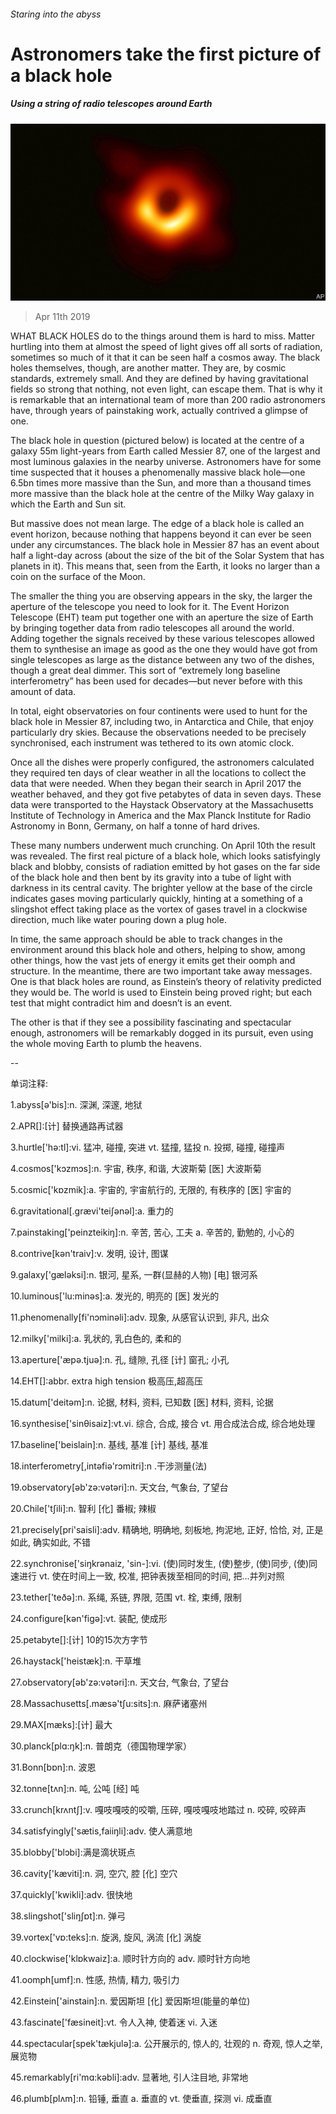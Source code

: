 ###### Staring into the abyss

# Astronomers take the first picture of a black hole 

##### Using a string of radio telescopes around Earth 

![image](images/20190413_STP003_1.jpg) 

> Apr 11th 2019 

WHAT BLACK HOLES do to the things around them is hard to miss. Matter hurtling into them at almost the speed of light gives off all sorts of radiation, sometimes so much of it that it can be seen half a cosmos away. The black holes themselves, though, are another matter. They are, by cosmic standards, extremely small. And they are defined by having gravitational fields so strong that nothing, not even light, can escape them. That is why it is remarkable that an international team of more than 200 radio astronomers have, through years of painstaking work, actually contrived a glimpse of one. 

The black hole in question (pictured below) is located at the centre of a galaxy 55m light-years from Earth called Messier 87, one of the largest and most luminous galaxies in the nearby universe. Astronomers have for some time suspected that it houses a phenomenally massive black hole—one 6.5bn times more massive than the Sun, and more than a thousand times more massive than the black hole at the centre of the Milky Way galaxy in which the Earth and Sun sit. 

But massive does not mean large. The edge of a black hole is called an event horizon, because nothing that happens beyond it can ever be seen under any circumstances. The black hole in Messier 87 has an event about half a light-day across (about the size of the bit of the Solar System that has planets in it). This means that, seen from the Earth, it looks no larger than a coin on the surface of the Moon. 

The smaller the thing you are observing appears in the sky, the larger the aperture of the telescope you need to look for it. The Event Horizon Telescope (EHT) team put together one with an aperture the size of Earth by bringing together data from radio telescopes all around the world. Adding together the signals received by these various telescopes allowed them to synthesise an image as good as the one they would have got from single telescopes as large as the distance between any two of the dishes, though a great deal dimmer. This sort of “extremely long baseline interferometry” has been used for decades—but never before with this amount of data. 

In total, eight observatories on four continents were used to hunt for the black hole in Messier 87, including two, in Antarctica and Chile, that enjoy particularly dry skies. Because the observations needed to be precisely synchronised, each instrument was tethered to its own atomic clock. 

Once all the dishes were properly configured, the astronomers calculated they required ten days of clear weather in all the locations to collect the data that were needed. When they began their search in April 2017 the weather behaved, and they got five petabytes of data in seven days. These data were transported to the Haystack Observatory at the Massachusetts Institute of Technology in America and the Max Planck Institute for Radio Astronomy in Bonn, Germany, on half a tonne of hard drives. 

These many numbers underwent much crunching. On April 10th the result was revealed. The first real picture of a black hole, which looks satisfyingly black and blobby, consists of radiation emitted by hot gases on the far side of the black hole and then bent by its gravity into a tube of light with darkness in its central cavity. The brighter yellow at the base of the circle indicates gases moving particularly quickly, hinting at a something of a slingshot effect taking place as the vortex of gases travel in a clockwise direction, much like water pouring down a plug hole. 

In time, the same approach should be able to track changes in the environment around this black hole and others, helping to show, among other things, how the vast jets of energy it emits get their oomph and structure. In the meantime, there are two important take away messages. One is that black holes are round, as Einstein’s theory of relativity predicted they would be. The world is used to Einstein being proved right; but each test that might contradict him and doesn’t is an event. 

The other is that if they see a possibility fascinating and spectacular enough, astronomers will be remarkably dogged in its pursuit, even using the whole moving Earth to plumb the heavens. 

-- 

 单词注释:

1.abyss[ә'bis]:n. 深渊, 深邃, 地狱 

2.APR[]:[计] 替换通路再试器 

3.hurtle['hә:tl]:vi. 猛冲, 碰撞, 突进 vt. 猛撞, 猛投 n. 投掷, 碰撞, 碰撞声 

4.cosmos['kɔzmɔs]:n. 宇宙, 秩序, 和谐, 大波斯菊 [医] 大波斯菊 

5.cosmic['kɒzmik]:a. 宇宙的, 宇宙航行的, 无限的, 有秩序的 [医] 宇宙的 

6.gravitational[.grævi'teiʃәnәl]:a. 重力的 

7.painstaking['peinzteikiŋ]:n. 辛苦, 苦心, 工夫 a. 辛苦的, 勤勉的, 小心的 

8.contrive[kәn'traiv]:v. 发明, 设计, 图谋 

9.galaxy['gælәksi]:n. 银河, 星系, 一群(显赫的人物) [电] 银河系 

10.luminous['lu:minәs]:a. 发光的, 明亮的 [医] 发光的 

11.phenomenally[fi'nɔminәli]:adv. 现象, 从感官认识到, 非凡, 出众 

12.milky['milki]:a. 乳状的, 乳白色的, 柔和的 

13.aperture['æpә.tjuә]:n. 孔, 缝隙, 孔径 [计] 窗孔; 小孔 

14.EHT[]:abbr. extra high tension 极高压,超高压 

15.datum['deitәm]:n. 论据, 材料, 资料, 已知数 [医] 材料, 资料, 论据 

16.synthesise['sinθisaiz]:vt.vi. 综合, 合成, 接合 vt. 用合成法合成, 综合地处理 

17.baseline['beislain]:n. 基线, 基准 [计] 基线, 基准 

18.interferometry[,intәfiә'rɔmitri]:n .干涉测量(法) 

19.observatory[әb'zә:vәtәri]:n. 天文台, 气象台, 了望台 

20.Chile['tʃili]:n. 智利 [化] 番椒; 辣椒 

21.precisely[pri'saisli]:adv. 精确地, 明确地, 刻板地, 拘泥地, 正好, 恰恰, 对, 正是如此, 确实如此, 不错 

22.synchronise['siŋkrәnaiz, 'sin-]:vi. (使)同时发生, (使)整步, (使)同步, (使)同速进行 vt. 使在时间上一致, 校准, 把钟表拨至相同的时间, 把...并列对照 

23.tether['teðә]:n. 系绳, 系链, 界限, 范围 vt. 栓, 束缚, 限制 

24.configure[kәn'figә]:vt. 装配, 使成形 

25.petabyte[]:[计] 10的15次方字节 

26.haystack['heistæk]:n. 干草堆 

27.observatory[әb'zә:vәtәri]:n. 天文台, 气象台, 了望台 

28.Massachusetts[.mæsә'tʃu:sits]:n. 麻萨诸塞州 

29.MAX[mæks]:[计] 最大 

30.planck[plɑ:ŋk]:n. 普朗克（德国物理学家） 

31.Bonn[bɒn]:n. 波恩 

32.tonne[tʌn]:n. 吨, 公吨 [经] 吨 

33.crunch[krʌntʃ]:v. 嘎吱嘎吱的咬嚼, 压碎, 嘎吱嘎吱地踏过 n. 咬碎, 咬碎声 

34.satisfyingly['sætis,faiiŋli]:adv. 使人满意地 

35.blobby['blɔbi]:满是滴状斑点 

36.cavity['kæviti]:n. 洞, 空穴, 腔 [化] 空穴 

37.quickly['kwikli]:adv. 很快地 

38.slingshot['sliŋʃɒt]:n. 弹弓 

39.vortex['vɒ:teks]:n. 旋涡, 旋风, 涡流 [化] 涡旋 

40.clockwise['klɒkwaiz]:a. 顺时针方向的 adv. 顺时针方向地 

41.oomph[umf]:n. 性感, 热情, 精力, 吸引力 

42.Einstein['ainstain]:n. 爱因斯坦 [化] 爱因斯坦(能量的单位) 

43.fascinate['fæsineit]:vt. 令人入神, 使着迷 vi. 入迷 

44.spectacular[spek'tækjulә]:a. 公开展示的, 惊人的, 壮观的 n. 奇观, 惊人之举, 展览物 

45.remarkably[ri'mɑ:kәbli]:adv. 显著地, 引人注目地, 非常地 

46.plumb[plʌm]:n. 铅锤, 垂直 a. 垂直的 vt. 使垂直, 探测 vi. 成垂直 

